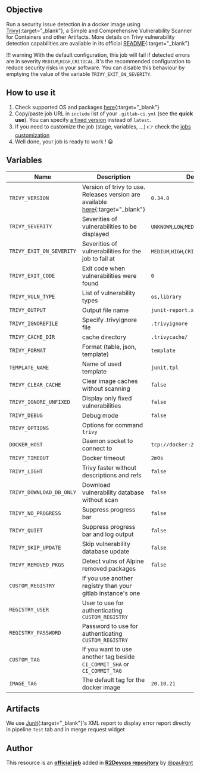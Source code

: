 ## Objective

Run a security issue detection in a docker image using
[Trivy](https://github.com/aquasecurity/trivy){:target="_blank"}, a Simple and Comprehensive
Vulnerability Scanner for Containers and other Artifacts. More details on Trivy
vulnerability detection capabilities are available in its official
[README](https://github.com/aquasecurity/trivy#vulnerability-detection){:target="_blank"}

!!! warning
    With the default configuration, this job will fail if detected errors are in severity `MEDIUM`,`HIGH`,`CRITICAL`.
    It's the recommended configuration to reduce security risks in your
    software. You can disable this behaviour by emptying the value of the
    variable `TRIVY_EXIT_ON_SEVERITY`.

## How to use it

1. Check supported OS and packages
   [here](https://github.com/aquasecurity/trivy#vulnerability-detection){:target="_blank"}
1. Copy/paste job URL in `include` list of your `.gitlab-ci.yml` (see the **quick use**). You can specify [a fixed version](https://docs.r2devops.io/get-started/use-templates/#versioning) instead of `latest`.
1. If you need to customize the job (stage, variables, ...) 👉 check the [jobs
   customization](https://docs.r2devops.io/get-started/use-templates/#job-templates-customization)
1. Well done, your job is ready to work ! 😀

## Variables

| Name | Description | Default |
| ---- | ----------- | ------- |
| `TRIVY_VERSION` <img width=450/> | Version of trivy to use. Releases version are available [here](https://github.com/aquasecurity/trivy/releases){:target="_blank"} | `0.34.0` |
| `TRIVY_SEVERITY` | Severities of vulnerabilities to be displayed | `UNKNOWN`,`LOW`,`MEDIUM`,`HIGH`,`CRITICAL`|
| `TRIVY_EXIT_ON_SEVERITY` | Severities of vulnerabilities for the job to fail at | `MEDIUM`,`HIGH`,`CRITICAL`|
| `TRIVY_EXIT_CODE` | Exit code when vulnerabilities were found | `0` |
| `TRIVY_VULN_TYPE` | List of vulnerability types | `os,library` |
| `TRIVY_OUTPUT` | Output file name | `junit-report.xml` |
| `TRIVY_IGNOREFILE` | Specify .trivyignore file | `.trivyignore` |
| `TRIVY_CACHE_DIR` | cache directory | `.trivycache/`
| `TRIVY_FORMAT` | Format (table, json, template) | `template` |
| `TEMPLATE_NAME` | Name of used template | `junit.tpl` |
| `TRIVY_CLEAR_CACHE` | Clear image caches without scanning | `false` |
| `TRIVY_IGNORE_UNFIXED` | Display only fixed vulnerabilities | `false` |
| `TRIVY_DEBUG` | Debug mode | `false` |
| `TRIVY_OPTIONS` | Options for command `trivy` | ` ` |
| `DOCKER_HOST` | Daemon socket to connect to | `tcp://docker:2375` |
| `TRIVY_TIMEOUT` | Docker timeout | `2m0s` |
| `TRIVY_LIGHT` | Trivy faster without descriptions and refs | `false` |
| `TRIVY_DOWNLOAD_DB_ONLY` | Download vulnerability database without scan | `false` |
| `TRIVY_NO_PROGRESS` | Suppress progress bar | `false` |
| `TRIVY_QUIET` | Suppress progress bar and log output | `false` |
| `TRIVY_SKIP_UPDATE` | Skip vulnerability database update | `false` |
| `TRIVY_REMOVED_PKGS` | Detect vulns of Alpine removed packages | `false` |
| `CUSTOM_REGISTRY` | If you use another registry than your gitlab instance's one | ` ` |
| `REGISTRY_USER` | User to use for authenticating `CUSTOM_REGISTRY` | ` ` |
| `REGISTRY_PASSWORD` | Password to use for authenticating `CUSTOM_REGISTRY` | ` ` |
| `CUSTOM_TAG` | If you want to use another tag beside `CI_COMMIT_SHA` or `CI_COMMIT_TAG` | ` ` |
| `IMAGE_TAG` | The default tag for the docker image | `20.10.21`  |

## Artifacts

We use [Junit](https://junit.org/junit5/){:target="_blank"}'s XML report to display error report
directly in pipeline `Test` tab and in merge request widget



## Author
This resource is an **[official job](https://docs.r2devops.io/get-started/faq/#use-a-template)** added in [**R2Devops repository**](https://gitlab.com/r2devops/hub) by [@paulrgnt](https://gitlab.com/paulrgnt)
